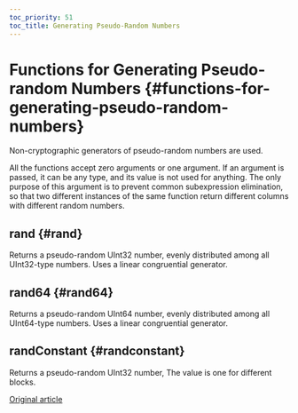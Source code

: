 ```yaml
---
toc_priority: 51
toc_title: Generating Pseudo-Random Numbers
---
```


# Functions for Generating Pseudo-random Numbers {#functions-for-generating-pseudo-random-numbers}

Non-cryptographic generators of pseudo-random numbers are used.

All the functions accept zero arguments or one argument.
If an argument is passed, it can be any type, and its value is not used for anything.
The only purpose of this argument is to prevent common subexpression elimination, so that two different instances of the same function return different columns with different random numbers.

## rand {#rand}

Returns a pseudo-random UInt32 number, evenly distributed among all UInt32-type numbers.
Uses a linear congruential generator.

## rand64 {#rand64}

Returns a pseudo-random UInt64 number, evenly distributed among all UInt64-type numbers.
Uses a linear congruential generator.

## randConstant {#randconstant}

Returns a pseudo-random UInt32 number, The value is one for different blocks.

[Original article](https://clickhouse.tech/docs/en/query_language/functions/random_functions/) <!--hide-->
